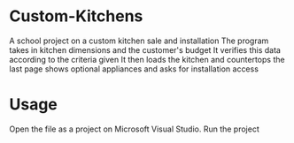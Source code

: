 # Custom-Kitchens
A school project on a custom kitchen sale and installation
The program takes in kitchen dimensions and the customer's budget
It verifies this data according to the criteria given
It then loads the kitchen and countertops
the last page shows optional appliances and asks for installation access

# Usage
Open the file as a project on Microsoft Visual Studio.
Run the project
